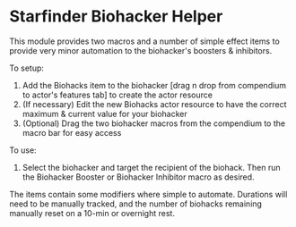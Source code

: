 # Starfinder Biohacker Helper

This module provides two macros and a number of simple effect items to provide very minor automation to the biohacker's boosters & inhibitors.

To setup:
1) Add the Biohacks item to the biohacker [drag n drop from compendium to actor's features tab] to create the actor resource
2) (If necessary) Edit the new Biohacks actor resource to have the correct maximum & current value for your biohacker
3) (Optional) Drag the two biohacker macros from the compendium to the macro bar for easy access

To use:
1) Select the biohacker and target the recipient of the biohack. Then run the Biohacker Booster or Biohacker Inhibitor macro as desired.

The items contain some modifiers where simple to automate. Durations will need to be manually tracked, and the number of biohacks remaining manually reset on a 10-min or overnight rest.
